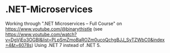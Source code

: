 # .NET-Microservices
Working through ".NET Microservices – Full Course" on https://www.youtube.com/@binarythistle (see https://www.youtube.com/watch?v=DgVjEo3OGBI&list=PLpSmZmoBaROZm0ucoQchgBJJ_SyTZWbC0&index=4&t=6078s)
Using .NET 7 instead of .NET 5.
